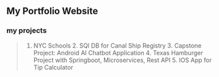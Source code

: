 ## My Portfolio Website
### my projects
  > 1. NYC Schools
    2. SQl DB for Canal Ship Registry
    3. Capstone Project: Android AI Chatbot Application
    4. Texas Hamburger Project with Springboot, Microservices, Rest API
    5. IOS App for Tip Calculator
